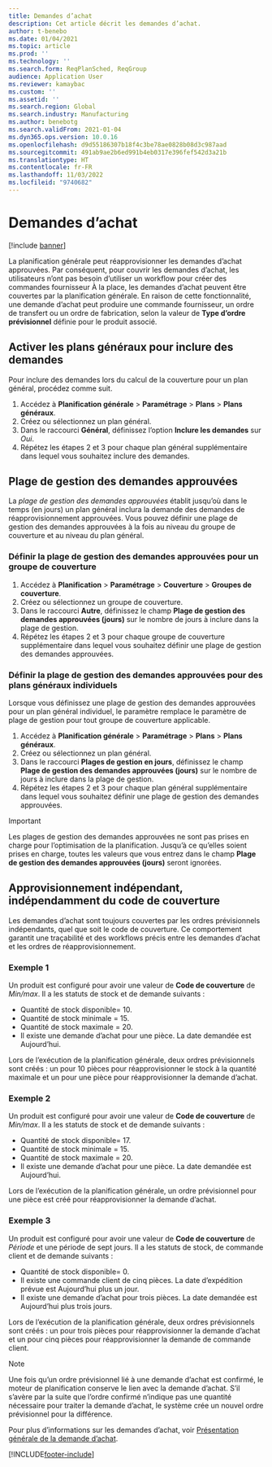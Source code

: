 ```yaml
---
title: Demandes d’achat
description: Cet article décrit les demandes d’achat.
author: t-benebo
ms.date: 01/04/2021
ms.topic: article
ms.prod: ''
ms.technology: ''
ms.search.form: ReqPlanSched, ReqGroup
audience: Application User
ms.reviewer: kamaybac
ms.custom: ''
ms.assetid: ''
ms.search.region: Global
ms.search.industry: Manufacturing
ms.author: benebotg
ms.search.validFrom: 2021-01-04
ms.dyn365.ops.version: 10.0.16
ms.openlocfilehash: d9d55186307b18f4c3be78ae0828b08d3c987aad
ms.sourcegitcommit: 491ab9ae2b6ed991b4eb0317e396fef542d3a21b
ms.translationtype: HT
ms.contentlocale: fr-FR
ms.lasthandoff: 11/03/2022
ms.locfileid: "9740682"
---
```

# <a name="purchase-requisitions"></a>Demandes d’achat

[!include [banner](../../includes/banner.md)]

La planification générale peut réapprovisionner les demandes d’achat approuvées. Par conséquent, pour couvrir les demandes d’achat, les utilisateurs n’ont pas besoin d’utiliser un workflow pour créer des commandes fournisseur À la place, les demandes d’achat peuvent être couvertes par la planification générale. En raison de cette fonctionnalité, une demande d’achat peut produire une commande fournisseur, un ordre de transfert ou un ordre de fabrication, selon la valeur de **Type d’ordre prévisionnel** définie pour le produit associé.

## <a name="enable-master-plans-to-include-requisitions"></a>Activer les plans généraux pour inclure des demandes

Pour inclure des demandes lors du calcul de la couverture pour un plan général, procédez comme suit.

1. Accédez à **Planification générale** \> **Paramétrage** \> **Plans** \> **Plans généraux**.
1. Créez ou sélectionnez un plan général.
1. Dans le raccourci **Général**, définissez l’option **Inclure les demandes** sur *Oui*.
1. Répétez les étapes 2 et 3 pour chaque plan général supplémentaire dans lequel vous souhaitez inclure des demandes.

## <a name="approved-requisitions-time-fence"></a>Plage de gestion des demandes approuvées

La *plage de gestion des demandes approuvées* établit jusqu’où dans le temps (en jours) un plan général inclura la demande des demandes de réapprovisionnement approuvées. Vous pouvez définir une plage de gestion des demandes approuvées à la fois au niveau du groupe de couverture et au niveau du plan général.

### <a name="set-the-approved-requisitions-time-fence-for-a-coverage-group"></a>Définir la plage de gestion des demandes approuvées pour un groupe de couverture

1. Accédez à **Planification** \> **Paramétrage** \> **Couverture** \> **Groupes de couverture**.
1. Créez ou sélectionnez un groupe de couverture.
1. Dans le raccourci **Autre**, définissez le champ **Plage de gestion des demandes approuvées (jours)** sur le nombre de jours à inclure dans la plage de gestion.
1. Répétez les étapes 2 et 3 pour chaque groupe de couverture supplémentaire dans lequel vous souhaitez définir une plage de gestion des demandes approuvées.

### <a name="set-the-approved-requisitions-time-fence-for-individual-master-plans"></a>Définir la plage de gestion des demandes approuvées pour des plans généraux individuels

Lorsque vous définissez une plage de gestion des demandes approuvées pour un plan général individuel, le paramètre remplace le paramètre de plage de gestion pour tout groupe de couverture applicable.

1. Accédez à **Planification générale** \> **Paramétrage** \> **Plans** \> **Plans généraux**.
1. Créez ou sélectionnez un plan général.
1. Dans le raccourci **Plages de gestion en jours**, définissez le champ **Plage de gestion des demandes approuvées (jours)** sur le nombre de jours à inclure dans la plage de gestion.
1. Répétez les étapes 2 et 3 pour chaque plan général supplémentaire dans lequel vous souhaitez définir une plage de gestion des demandes approuvées.

> [!IMPORTANT]
> Les plages de gestion des demandes approuvées ne sont pas prises en charge pour l’optimisation de la planification. Jusqu’à ce qu’elles soient prises en charge, toutes les valeurs que vous entrez dans le champ **Plage de gestion des demandes approuvées (jours)** seront ignorées.

## <a name="independent-supply-regardless-of-coverage-code"></a>Approvisionnement indépendant, indépendamment du code de couverture

Les demandes d’achat sont toujours couvertes par les ordres prévisionnels indépendants, quel que soit le code de couverture. Ce comportement garantit une traçabilité et des workflows précis entre les demandes d’achat et les ordres de réapprovisionnement.

### <a name="example-1"></a>Exemple 1

Un produit est configuré pour avoir une valeur de **Code de couverture** de *Min/max*. Il a les statuts de stock et de demande suivants :

- Quantité de stock disponible= 10.
- Quantité de stock minimale = 15.
- Quantité de stock maximale = 20.
- Il existe une demande d’achat pour une pièce. La date demandée est Aujourd’hui.

Lors de l’exécution de la planification générale, deux ordres prévisionnels sont créés : un pour 10 pièces pour réapprovisionner le stock à la quantité maximale et un pour une pièce pour réapprovisionner la demande d’achat.

### <a name="example-2"></a>Exemple 2

Un produit est configuré pour avoir une valeur de **Code de couverture** de *Min/max*. Il a les statuts de stock et de demande suivants :

- Quantité de stock disponible= 17.
- Quantité de stock minimale = 15.
- Quantité de stock maximale = 20.
- Il existe une demande d’achat pour une pièce. La date demandée est Aujourd’hui.

Lors de l’exécution de la planification générale, un ordre prévisionnel pour une pièce est créé pour réapprovisionner la demande d’achat.

### <a name="example-3"></a>Exemple 3

Un produit est configuré pour avoir une valeur de **Code de couverture** de *Période* et une période de sept jours. Il a les statuts de stock, de commande client et de demande suivants :

- Quantité de stock disponible= 0.
- Il existe une commande client de cinq pièces. La date d’expédition prévue est Aujourd’hui plus un jour.
- Il existe une demande d’achat pour trois pièces. La date demandée est Aujourd’hui plus trois jours.

Lors de l’exécution de la planification générale, deux ordres prévisionnels sont créés : un pour trois pièces pour réapprovisionner la demande d’achat et un pour cinq pièces pour réapprovisionner la demande de commande client.

> [!NOTE]
> Une fois qu’un ordre prévisionnel lié à une demande d’achat est confirmé, le moteur de planification conserve le lien avec la demande d’achat. S’il s’avère par la suite que l’ordre confirmé n’indique pas une quantité nécessaire pour traiter la demande d’achat, le système crée un nouvel ordre prévisionnel pour la différence.

Pour plus d’informations sur les demandes d’achat, voir [Présentation générale de la demande d’achat](../../procurement/purchase-requisitions-overview.md).


[!INCLUDE[footer-include](../../../includes/footer-banner.md)]